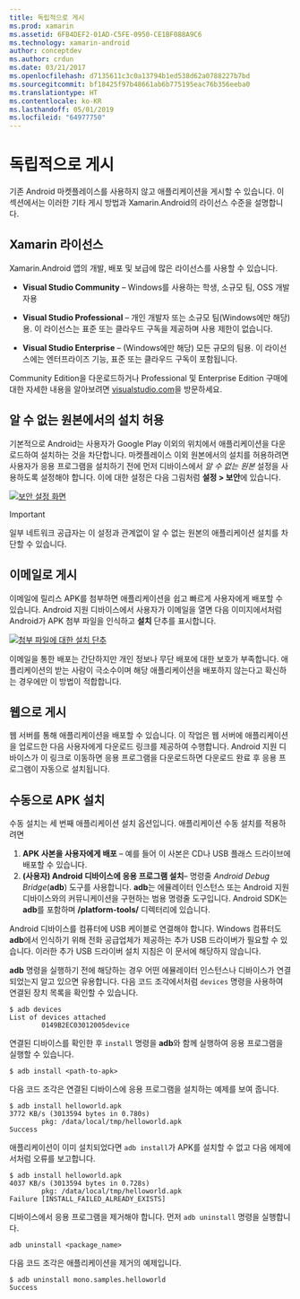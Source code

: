 ```yaml
---
title: 독립적으로 게시
ms.prod: xamarin
ms.assetid: 6FB4DEF2-01AD-C5FE-0950-CE1BF088A9C6
ms.technology: xamarin-android
author: conceptdev
ms.author: crdun
ms.date: 03/21/2017
ms.openlocfilehash: d7135611c3c0a13794b1ed538d62a0788227b7bd
ms.sourcegitcommit: bf18425f97b48661ab6b775195eac76b356eeba0
ms.translationtype: HT
ms.contentlocale: ko-KR
ms.lasthandoff: 05/01/2019
ms.locfileid: "64977750"
---
```

# <a name="publishing-independently"></a>독립적으로 게시

기존 Android 마켓플레이스를 사용하지 않고 애플리케이션을 게시할 수 있습니다. 이 섹션에서는 이러한 기타 게시 방법과 Xamarin.Android의 라이선스 수준을 설명합니다.

## <a name="xamarin-licensing"></a>Xamarin 라이선스

Xamarin.Android 앱의 개발, 배포 및 보급에 많은 라이선스를 사용할 수 있습니다.

-   **Visual Studio Community** &ndash; Windows를 사용하는 학생, 소규모 팀, OSS 개발자용

-   **Visual Studio Professional** &ndash; 개인 개발자 또는 소규모 팀(Windows에만 해당)용. 이 라이선스는 표준 또는 클라우드 구독을 제공하며 사용 제한이 없습니다.

-   **Visual Studio Enterprise** &ndash; (Windows에만 해당) 모든 규모의 팀용. 이 라이선스에는 엔터프라이즈 기능, 표준 또는 클라우드 구독이 포함됩니다.

Community Edition을 다운로드하거나 Professional 및 Enterprise Edition 구매에 대한 자세한 내용을 알아보려면 [visualstudio.com](https://visualstudio.microsoft.com/xamarin/)을 방문하세요.


## <a name="allow-installation-from-unknown-sources"></a>알 수 없는 원본에서의 설치 허용

기본적으로 Android는 사용자가 Google Play 이외의 위치에서 애플리케이션을 다운로드하여 설치하는 것을 차단합니다. 마켓플레이스 이외 원본에서의 설치를 허용하려면 사용자가 응용 프로그램을 설치하기 전에 먼저 디바이스에서 *알 수 없는 원본* 설정을 사용하도록 설정해야 합니다. 이에 대한 설정은 다음 그림처럼 **설정 > 보안**에 있습니다.

[![보안 설정 화면](publishing-independently-images/settings.png)](publishing-independently-images/settings.png#lightbox)


> [!IMPORTANT]
> 일부 네트워크 공급자는 이 설정과 관계없이 알 수 없는 원본의 애플리케이션 설치를 차단할 수 있습니다.



## <a name="publishing-by-e-mail"></a>이메일로 게시

이메일에 릴리스 APK를 첨부하면 애플리케이션을 쉽고 빠르게 사용자에게 배포할 수 있습니다. Android 지원 디바이스에서 사용자가 이메일을 열면 다음 이미지에서처럼 Android가 APK 첨부 파일을 인식하고 **설치** 단추를 표시합니다.

[![첨부 파일에 대한 설치 단추](publishing-independently-images/publishing-via-email.png)](publishing-independently-images/publishing-via-email.png#lightbox)

이메일을 통한 배포는 간단하지만 개인 정보나 무단 배포에 대한 보호가 부족합니다. 애플리케이션의 받는 사람이 극소수이며 해당 애플리케이션을 배포하지 않는다고 확신하는 경우에만 이 방법이 적합합니다.


## <a name="publishing-by-web"></a>웹으로 게시

웹 서버를 통해 애플리케이션을 배포할 수 있습니다. 이 작업은 웹 서버에 애플리케이션을 업로드한 다음 사용자에게 다운로드 링크를 제공하여 수행합니다. Android 지원 디바이스가 이 링크로 이동하면 응용 프로그램을 다운로드하면 다운로드 완료 후 응용 프로그램이 자동으로 설치됩니다.


## <a name="manually-installing-an-apk"></a>수동으로 APK 설치

수동 설치는 세 번째 애플리케이션 설치 옵션입니다. 애플리케이션 수동 설치를 적용하려면 

1.   **APK 사본을 사용자에게 배포** &ndash; 예를 들어 이 사본은 CD나 USB 플래스 드라이브에 배포할 수 있습니다.
1.   **(사용자) Android 디바이스에 응용 프로그램 설치**&ndash; 명령줄 *Android Debug Bridge*(**adb**) 도구를 사용합니다. **adb**는 에뮬레이터 인스턴스 또는 Android 지원 디바이스와의 커뮤니케이션을 구현하는 범용 명령줄 도구입니다. Android SDK는 **adb**를 포함하며 **<sdk>/platform-tools/** 디렉터리에 있습니다.

Android 디바이스를 컴퓨터에 USB 케이블로 연결해야 합니다.
Windows 컴퓨터도 **adb**에서 인식하기 위해 전화 공급업체가 제공하는 추가 USB 드라이버가 필요할 수 있습니다. 이러한 추가 USB 드라이버 설치 지침은 이 문서에 해당하지 않습니다.

**adb** 명령을 실행하기 전에 해당하는 경우 어떤 에뮬레이터 인스턴스나 디바이스가 연결되었는지 알고 있으면 유용합니다. 다음 코드 조각에서처럼 `devices` 명령을 사용하여 연결된 장치 목록을 확인할 수 있습니다.

```shell
$ adb devices
List of devices attached
        0149B2EC03012005device
```

연결된 디바이스를 확인한 후 `install` 명령을 **adb**와 함께 실행하여 응용 프로그램을 실행할 수 있습니다.

```shell
$ adb install <path-to-apk>
```

다음 코드 조각은 연결된 디바이스에 응용 프로그램을 설치하는 예제를 보여 줍니다.

```shell
$ adb install helloworld.apk
3772 KB/s (3013594 bytes in 0.780s)
        pkg: /data/local/tmp/helloworld.apk
Success
```

애플리케이션이 이미 설치되었다면 `adb install`가 APK를 설치할 수 없고 다음 에제에서처럼 오류를 보고합니다.

```shell
$ adb install helloworld.apk
4037 KB/s (3013594 bytes in 0.728s)
        pkg: /data/local/tmp/helloworld.apk
Failure [INSTALL_FAILED_ALREADY_EXISTS]
```

디바이스에서 응용 프로그램을 제거해야 합니다. 먼저 `adb uninstall` 명령을 실행합니다.

```shell
adb uninstall <package_name>
```

다음 코드 조각은 애플리케이션을 제거의 예제입니다.

```shell
$ adb uninstall mono.samples.helloworld
Success
```
